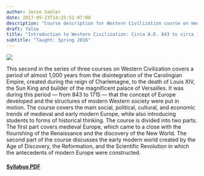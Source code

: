 ```yaml
---
author: Jesse Sadler
date: 2017-05-23T14:25:51-07:00
description: "Course description for Western Civilization course on medieval and early modern Europe"
draft: false
title: "Introduction to Western Civilization: Circa A.D. 843 to circa 1715"
subtitle: "Taught: Spring 2016"
---
```


<!--more-->

![](/img/tower-of-babel.jpg)

This second in the series of three courses on Western Civilization covers a period of almost 1,000 years from the disintegration of the Carolingian Empire, created during the reign of Charlemagne, to the death of Louis XIV, the Sun King and builder of the magnificent palace of Versailles. It was during this period — from 843 to 1715 — that the concept of Europe developed and the structures of modern Western society were put in motion. The course covers the main social, political, cultural, and economic trends of medieval and early modern Europe, while also introducing students to forms of historical thinking. The course is divided into two parts. The first part covers medieval Europe, which came to a close with the flourishing of the Renaissance and the discovery of the New World. The second part of the course discusses the early modern world created by the Age of Discovery, the Reformation, and the Scientific Revolution in which the antecedents of modern Europe were constructed.

#### [Syllabus PDF](/img/Sadler-1B-Syllabus-S16.pdf)
